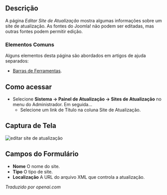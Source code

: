 <!-- Filename: Help4.x:Edit_Update_Site / Display title: Editar Site de Atualização -->

## Descrição

A página *Editar Site de Atualização* mostra algumas informações sobre um site de atualização. As fontes do Joomla! não podem ser editadas, mas outras fontes podem permitir edição.

### Elementos Comuns

Alguns elementos desta página são abordados em artigos de ajuda separados:

* [Barras de Ferramentas](jdocmanual?article=help/common-elements/toolbars).

## Como acessar

- Selecione **Sistema → Painel de Atualização → Sites de Atualização** no menu do Administrador. Em seguida...
  - Selecione um link de Título na coluna Site de Atualização.

## Captura de Tela

![editar site de atualização](../../../pt/images/update-sites/update-sites-edit-update-site.png)

## Campos do Formulário

- **Nome** O nome do site.
- **Tipo** O tipo de site.
- **Localização** A URL do arquivo XML que controla a atualização.

*Traduzido por openai.com*

